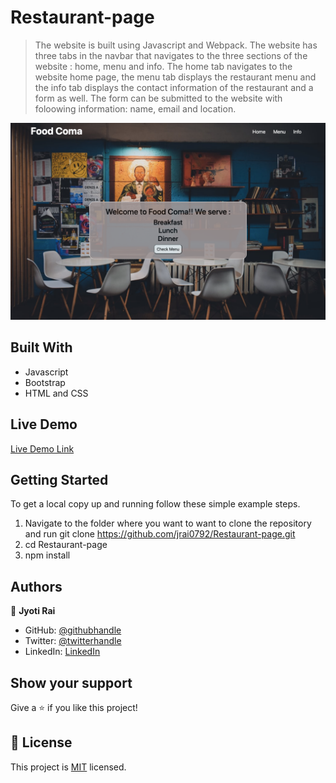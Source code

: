 # Restaurant-page

> The website is built using Javascript and Webpack. The website has three tabs in the navbar that navigates to the three sections of the website : home, menu and info. The home tab navigates to the website home page, the menu tab displays the restaurant menu and the info tab displays the contact information of the restaurant and a form as well. The form can be submitted to the website with foloowing information: name, email and location.

![screenshot](./screenshot.png)

## Built With

- Javascript
- Bootstrap
- HTML and CSS

## Live Demo

[Live Demo Link](http://127.0.0.1:5500/dist/index.html)


## Getting Started

To get a local copy up and running follow these simple example steps.

1. Navigate to the folder where you want to want to clone the repository and run git clone https://github.com/jrai0792/Restaurant-page.git
2. cd Restaurant-page
3. npm install


## Authors

👤 **Jyoti Rai**

- GitHub: [@githubhandle](https://github.com/jrai0792)
- Twitter: [@twitterhandle](https://twitter.com/jyotirai0792)
- LinkedIn: [LinkedIn](https://linkedin.com/rai-jyoti)


## Show your support

Give a ⭐️ if you like this project!


## 📝 License

This project is [MIT](lic.url) licensed.